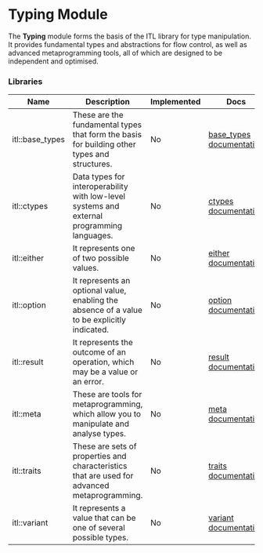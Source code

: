 # Typing Module

The **Typing** module forms the basis of the ITL library for type manipulation. It provides fundamental types and abstractions for flow control, as well as advanced metaprogramming tools, all of which are designed to be independent and optimised.

### Libraries

| Name            | Description                                                                                  | Implemented | Docs                                               |
| --------------- | -------------------------------------------------------------------------------------------- | ----------- | -------------------------------------------------- |
| itl::base_types | These are the fundamental types that form the basis for building other types and structures. | No          | [base_types documentation](./base_types/README.md) |
| itl::ctypes     | Data types for interoperability with low-level systems and external programming languages.   | No          | [ctypes documentation](./ctypes/README.md)         |
| itl::either     | It represents one of two possible values.                                                    | No          | [either documentation](./either/README.md)         |
| itl::option     | It represents an optional value, enabling the absence of a value to be explicitly indicated. | No          | [option documentation](./option/README.md)         |
| itl::result     | It represents the outcome of an operation, which may be a value or an error.                 | No          | [result documentation](./result/README.md)         |
| itl::meta       | These are tools for metaprogramming, which allow you to manipulate and analyse types.        | No          | [meta documentation](./meta/README.md)             |
| itl::traits     | These are sets of properties and characteristics that are used for advanced metaprogramming. | No          | [traits documentation](./traits/README.md)         |
| itl::variant    | It represents a value that can be one of several possible types.                             | No          | [variant documentation](./variant/README.md)       |
